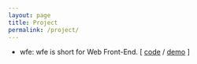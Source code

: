 ```yaml
---
layout: page
title: Project
permalink: /project/
---
```


- wfe: wfe is short for Web Front-End. [ [code](https://github.com/louislee92/wfe)
/ [demo](http://louislee92.com/wfe) ] 
